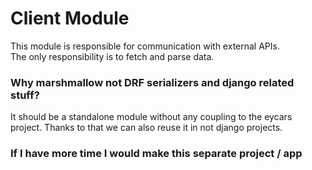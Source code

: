 # Client Module

This module is responsible for communication with external APIs.\
The only responsibility is to fetch and parse data.

### Why marshmallow not DRF serializers and django related stuff?
It should be a standalone module without any coupling to the eycars project. Thanks to that we can also 
reuse it in not django projects.

### If I have more time I would make this separate project / app
